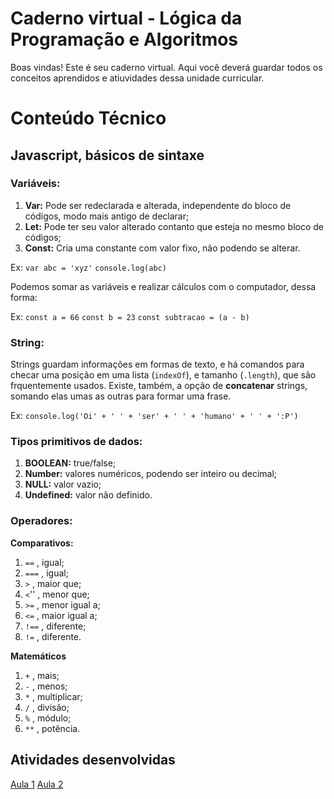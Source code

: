 # Caderno virtual - Lógica da Programação e Algoritmos
Boas vindas! Este é seu caderno virtual. Aqui você deverá guardar todos os conceitos aprendidos e atiuvidades dessa unidade curricular. 


# Conteúdo Técnico

## **Javascript, básicos de sintaxe**

### **Variáveis:**
1. **Var:** Pode ser redeclarada e alterada, independente do bloco de códigos, modo mais antigo de declarar;
2. **Let:** Pode ter seu valor alterado contanto que esteja no mesmo bloco de códigos;
3. **Const:** Cria uma constante com valor fixo, não podendo se alterar.

Ex: ```var abc = 'xyz'```
    ```console.log(abc)```

Podemos somar as variáveis e realizar cálculos com o computador, dessa forma:

Ex: 
```const a = 66``` 
```const b = 23```
```const subtracao = (a - b)```

### **String:**
Strings guardam informações em formas de texto, e há comandos para checar uma posição em uma lista (```indexOf```), e tamanho (```.length```), que são frquentemente usados.
Existe, também, a opção de **concatenar** strings, somando elas umas as outras para formar uma frase.

Ex: ```console.log('Oi' + ' ' + 'ser' + ' ' + 'humano' + ' ' + ':P')```

### **Tipos primitivos de dados:**

1. **BOOLEAN:** true/false;
2. **Number:** valores numéricos, podendo ser inteiro ou decimal;
3. **NULL:** valor vazio;
4. **Undefined:** valor não definido.

### **Operadores:**

**Comparativos:**
1. ```==``` , igual;
2. ```===``` , igual;
3. ```>``` , maior que;
4. ```<```'' , menor que;
5. ```>=``` , menor igual a;
6. ```<=``` , maior igual a;
7. ```!==``` , diferente;
8. ```!=``` , diferente.


**Matemáticos**
1. ```+``` , mais;
2. ```-``` , menos;
3. ```*``` , multiplicar;
4. ```/``` , divisão;
5. ```%``` , módulo;
6. ```**``` , potência.


## Atividades desenvolvidas

[Aula 1](https://codepen.io/ed-the-scripter/pen/NWZgvJZ?editors=0012)
[Aula 2](https://codepen.io/ed-the-scripter/pen/PorENGO)

